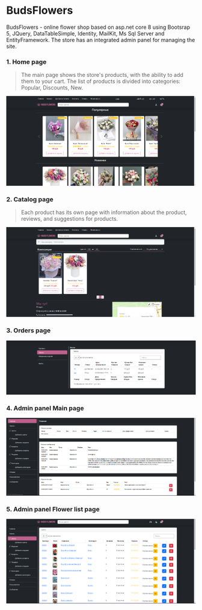 # BudsFlowers
BudsFlowers - online flower shop based on asp.net core 8
using Bootsrap 5, JQuery, DataTableSimple, Identity, MailKit, Ms Sql Server and EntityFramework.
The store has an integrated admin panel for managing the site.

### 1. Home page
> The main page shows the store's products, with the ability to add them to your cart.
The list of products is divided into categories: Popular, Discounts, New.

![alt text](https://github.com/vadimsmerekooo/BudsFlowers/blob/master/resources/Home.png)

### 2. Catalog page
>Each product has its own page with information about the product, reviews, and suggestions for products.

![alt text](https://github.com/vadimsmerekooo/BudsFlowers/blob/master/resources/Catalog.png)

### 3. Orders page
![alt text](https://github.com/vadimsmerekooo/BudsFlowers/blob/master/resources/Orders.png)

### 4. Admin panel Main page
![alt text](https://github.com/vadimsmerekooo/BudsFlowers/blob/master/resources/Main-AdminPanel.png)

### 5. Admin panel Flower list page
![alt text](https://github.com/vadimsmerekooo/BudsFlowers/blob/master/resources/Flower-AdminPanel.png)



